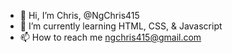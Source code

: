 - 👋 Hi, I’m Chris, @NgChris415
- 🌱 I’m currently learning HTML, CSS, & Javascript
- 📫 How to reach me ngchris415@gmail.com

<!---
NgChris415/NgChris415 is a ✨ special ✨ repository because its `README.md` (this file) appears on your GitHub profile.
You can click the Preview link to take a look at your changes.
--->
